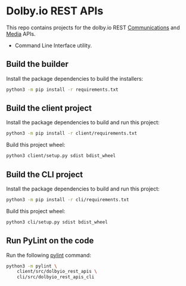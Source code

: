 # Dolby.io REST APIs

This repo contains projects for the dolby.io REST [Communications](https://docs.dolby.io/communications-apis/reference/authentication-api) and [Media](https://docs.dolby.io/media-processing/reference/media-enhance-overview) APIs.
- Command Line Interface utility.

## Build the builder

Install the package dependencies to build the installers:

```bash
python3 -m pip install -r requirements.txt
```

## Build the client project

Install the package dependencies to build and run this project:

```bash
python3 -m pip install -r client/requirements.txt
```

Build this project wheel:

```bash
python3 client/setup.py sdist bdist_wheel
```

## Build the CLI project

Install the package dependencies to build and run this project:

```bash
python3 -m pip install -r cli/requirements.txt
```

Build this project wheel:

```bash
python3 cli/setup.py sdist bdist_wheel
```

## Run PyLint on the code

Run the following [pylint](https://pylint.org/) command:

```bash
python3 -m pylint \
    client/src/dolbyio_rest_apis \
    cli/src/dolbyio_rest_apis_cli
```

